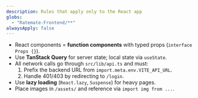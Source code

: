 ```yaml
---
description: Rules that apply only to the React app
globs:
  - "Ratemate-Frontend/**"
alwaysApply: false
---
```


- React components = **function components** with typed props (`interface Props {}`).
- Use **TanStack Query** for server state; local state via `useState`.
- All network calls go through `src/lib/api.ts` and must:
  1. Prefix the backend URL from `import.meta.env.VITE_API_URL`.
  2. Handle 401/403 by redirecting to `/login`.
- Use **lazy loading** (`React.lazy`, `Suspense`) for heavy pages.
- Place images in `/assets/` and reference via `import img from ...`. 